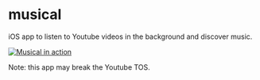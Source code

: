 # musical
iOS app to listen to Youtube videos in the background and discover music.

[![Musical in action](https://img.youtube.com/vi/ZlnZKltxFOk/0.jpg)](https://www.youtube.com/watch?v=ZlnZKltxFOk)

Note: this app may break the Youtube TOS.
